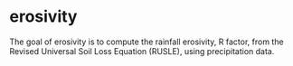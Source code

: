 <!-- README.md is generated from README.Rmd. Please edit that file -->
erosivity
=========

The goal of erosivity is to compute the rainfall erosivity, R factor,
from the Revised Universal Soil Loss Equation (RUSLE), using
precipitation data.
